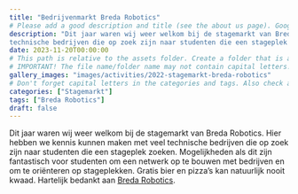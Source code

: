 ```yaml
---
title: "Bedrijvenmarkt Breda Robotics"
# Please add a good description and title (see the about us page). Google uses it to recommend the website
description: "Dit jaar waren wij weer welkom bij de stagemarkt van Breda Robotics. Hier hebben we kennis kunnen maken met veel
technische bedrijven die op zoek zijn naar studenten die een stageplek zoeken."
date: 2023-11-20T00:00:00
# This path is relative to the assets folder. Create a folder that is assets/images/activities/file-name
# IMPORTANT! The file name/folder name may not contain capital letters!
gallery_images: "images/activities/2022-stagemarkt-breda-robotics"
# Don't forget capital letters in the categories and tags. Also check all categories and tags by loading the activities page and looking at the list.
categories: ["Stagemarkt"]
tags: ["Breda Robotics"]
draft: false
---
```


Dit jaar waren wij weer welkom bij de stagemarkt van Breda Robotics. Hier hebben we kennis kunnen maken met veel
technische bedrijven die op zoek zijn naar studenten die een stageplek zoeken.
Mogelijkheden als dit zijn fantastisch voor studenten om een netwerk op te bouwen met bedrijven en om te oriënteren op
stageplekken. Gratis bier en pizza’s kan natuurlijk nooit kwaad.
Hartelijk bedankt aan [Breda Robotics](https://www.breda-robotics.nl).